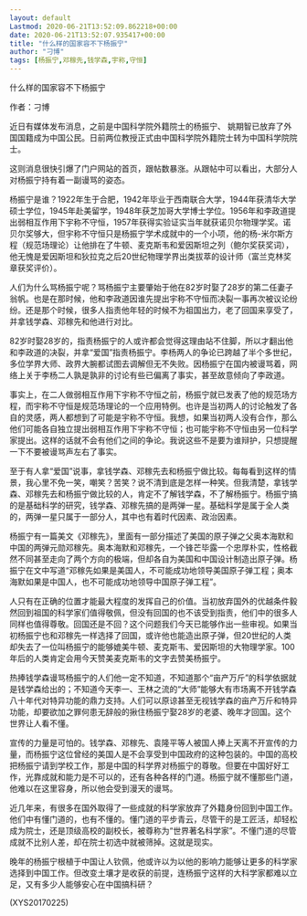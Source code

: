 ```yaml
---
layout: default
Lastmod: 2020-06-21T13:52:09.862218+00:00
date: 2020-06-21T13:52:07.935417+00:00
title: "什么样的国家容不下杨振宁"
author: "刁博"
tags: [杨振宁,邓稼先,钱学森,宇称,守恒]
---
```


什么样的国家容不下杨振宁

作者：刁博

近日有媒体发布消息，之前是中国科学院外籍院士的杨振宁、 姚期智已放弃了外国国籍成为中国公民。日前两位教授正式由中国科学院外籍院士转为中国科学院院士。

这则消息很快引爆了门户网站的首页，跟帖数暴涨。从跟帖中可以看出，大部分人对杨振宁持有着一副谩骂的姿态。

杨振宁是谁？1922年生于合肥，1942年毕业于西南联合大学，1944年获清华大学硕士学位，1945年赴美留学，1948年获芝加哥大学博士学位。1956年和李政道提出弱相互作用下宇称不守恒，1957年获得实验证实当年就获诺贝尔物理学奖。诺贝尔奖够大，但宇称不守恒只是杨振宁学术成就中的一个小项，他的杨-米尔斯方程（规范场理论）让他排在了牛顿、麦克斯韦和爱因斯坦之列（鲍尔奖获奖词），他无愧是爱因斯坦和狄拉克之后20世纪物理学界出类拔萃的设计师（富兰克林奖章获奖评价）。

人们为什么骂杨振宁呢？骂杨振宁主要肇始于他在82岁时娶了28岁的第二任妻子翁帆。也是在那时候，他和李政道因谁先提出宇称不守恒而决裂一事再次被议论纷纷。还是那个时候，很多人指责他年轻的时候不为祖国出力，老了回国来享受了，并拿钱学森、邓稼先和他进行对比。

82岁时娶28岁的，指责杨振宁的人或许都会觉得这理由站不住脚，所以才翻出他和李政道的决裂，并拿“爱国”指责杨振宁。李杨两人的争论已跨越了半个多世纪，多位学界大师、政界大腕都试图去调解但无不失败。因杨振宁在国内被谩骂着，网络上关于李杨二人孰是孰非的讨论有些已偏离了事实，甚至故意倾向了李政道。

事实上，在二人做弱相互作用下宇称不守恒之前，杨振宁就已发表了他的规范场方程，而宇称不守恒是规范场理论的一个应用特例。也许是当初两人的讨论触发了各自的灵感，两人都想到了可能是宇称不守恒。我想，如果当初两人没有合作，那么他们可能各自独立提出弱相互作用下宇称不守恒；也可能宇称不守恒由另一位科学家提出。这样的话就不会有他们之间的争论。我说这些不是要为谁辩护，只想提醒一下不要被谩骂声左右了事实。

至于有人拿“爱国”说事，拿钱学森、邓稼先去和杨振宁做比较。每每看到这样的情景，我心里不免一笑，嘲笑？苦笑？说不清到底是怎样一种笑。但我清楚，拿钱学森、邓稼先去和杨振宁做比较的人，肯定不了解钱学森，不了解杨振宁。杨振宁搞的是基础科学的研究，钱学森、邓稼先搞的是两弹一星。基础科学是属于全人类的，两弹一星只属于一部分人，其中也有着时代因素、政治因素。

杨振宁有一篇美文《邓稼先》，里面有一部分描述了美国的原子弹之父奥本海默和中国的两弹元勋邓稼先。奥本海默和邓稼先，一个锋芒毕露一个忠厚朴实，性格截然不同甚至走向了两个方向的极端，但却各自为美国和中国设计制造出原子弹。杨振宁在文中写道“邓稼先如果是美国人，不可能成功地领导美国原子弹工程；奥本海默如果是中国人，也不可能成功地领导中国原子弹工程”。

人只有在正确的位置才能最大程度的发挥自己的价值。当初放弃国外的优越条件毅然回到祖国的科学家们值得敬佩，但没有回国的也不该受到指责，他们中的很多人同样也值得尊敬。回国还是不回？这个问题我们今天已能够作出一些审视。如果当初杨振宁也和邓稼先一样选择了回国，或许他也能造出原子弹，但20世纪的人类却失去了一位叫杨振宁的能够媲美牛顿、麦克斯韦、爱因斯坦的大物理学家。100年后的人类肯定会用今天赞美麦克斯韦的文字去赞美杨振宁。

热捧钱学森谩骂杨振宁的人们他一定不知道，不知道那个“亩产万斤”的科学依据就是钱学森给出的；不知道今天李一、王林之流的“大师”能够大有市场离不开钱学森八十年代对特异功能的鼎力支持。人们可以原谅甚至无视钱学森的亩产万斤和特异功能，却要欲加之罪何患无辞般的揪住杨振宁娶28岁的老婆、晚年才回国。这个世界让人看不懂。

宣传的力量是可怕的。钱学森、邓稼先、袁隆平等人被国人捧上天离不开宣传的力量，而杨振宁这位曾经的美国人是不会享受到中国政府的这种包装的。中国的高校把杨振宁请到学校工作，那是中国的科学界对杨振宁的尊敬。但要在中国好好工作，光靠成就和能力是不可以的，还有各种各样的门道。杨振宁就不懂那些门道，他难以在这里容身，所以他会受到漫天的谩骂。

近几年来，有很多在国外取得了一些成就的科学家放弃了外籍身份回到中国工作。他们中有懂门道的，也有不懂的。懂门道的平步青云，尽管干的是工匠活，却轻松成为院士，还是顶级高校的副校长，被尊称为“世界著名科学家”。不懂门道的尽管成就不比别人差，却在院士初选中就被筛掉。这就是现实。

晚年的杨振宁根植于中国让人钦佩，他或许以为以他的影响力能够让更多的科学家选择到中国工作。但改变土壤才是收获的前提，连杨振宁这样的大科学家都难以立足，又有多少人能够安心在中国搞科研？

(XYS20170225)

